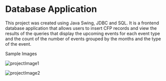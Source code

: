 # Database Application

This project was created using Java Swing, JDBC and SQL.
It is a frontend database application that allows users to insert CFP records and view the results of the queries that display the upcoming events for each event type and the count of the number of events grouped by the months and the type of the event. 

Sample Images

![projectImage1](https://user-images.githubusercontent.com/70185785/149606002-2c5d5385-8bc2-4235-92b2-256d48613db5.jpg)

![projectImage2](https://user-images.githubusercontent.com/70185785/149606009-246755aa-d6d1-45ef-9e8e-f7c959a518c4.jpg)
